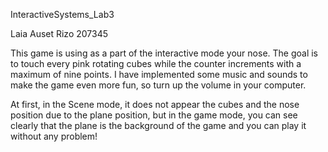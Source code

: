 InteractiveSystems_Lab3

Laia Auset Rizo 207345

This game is using as a part of the interactive mode your nose. The goal is to touch every pink rotating cubes while the counter increments with a maximum of nine points. I have implemented some music and sounds to make the game even more fun, so turn up the volume in your computer. 

At first, in the Scene mode, it does not appear the cubes and the nose position due to the plane position, but in the game mode, you can see clearly that the plane is the background of the game and you can play it without any problem! 

